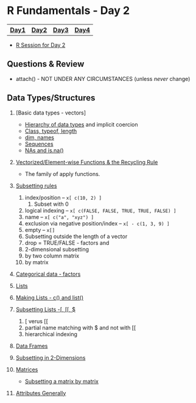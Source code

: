 # R Fundamentals - Day 2

<!-- 
1. Everything is a copy (and copy on write).
-->

<center>
<div>
<table>
<tr>
<th><a href="Day1.md">Day1</a></th><th><a href="Day2.md">Day2</a></th><th><a
href="Day3.md">Day3</a></th><th><a href="Day4.md">Day4</a></th>
</tr>
</table>
</div>
</center>

+ [R Session for Day 2](RSession2)

## Questions & Review 

+ attach() - NOT UNDER ANY CIRCUMSTANCES (unless *never* change)

## Data Types/Structures

1. [Basic data types - vectors]   <!-- (BasicTypes.html) -->
    + [Hierarchy of data types](VectorHierarchy.html) and implicit coercion
    + [Class, typeof, length](Attributes.html)
    + [dim, names](Attributes.html)
	+ [Sequences](Sequences.html)
	+ [NAs and is.na()](NA.html)
1. [Vectorized/Element-wise Functions & the Recycling Rule](RecyclingRule.html)
    + The family of apply functions.	
1. [Subsetting rules](Subsetting.html)
    1.  index/position – `x[ c(10, 2) ]`
		1.  Subset with 0
    1.  logical indexing – `x[ c(FALSE, FALSE, TRUE, TRUE, FALSE) ]`
    1.  name – `x[ c("a", "xyz") ]`
    1.  exclusion via negative position/index – `x[ - c(1, 3, 9) ]`
    1.  empty – `x[]`
	1.  Subsetting outside the length of a vector		
	1.  drop = TRUE/FALSE - factors and 	
	1.  2-dimensional subsetting
	1.  by two column matrix
	1.  by matrix
1. [Categorical data - factors](Factors.html)	
1. [Lists](Lists.html)
1. [Making Lists - c() and list()](ListAndC.html)
1. [Subsetting Lists -\[, \[\[, $](Subsetting.html)
    1. \[ verus \[\[
    1. partial name matching with $ and not with \[\[
    1. hierarchical indexing
1. [Data Frames](DataFrames.html)	
1. [Subsetting in 2-Dimensions](Subsetting2D.html)

1. [Matrices](Matrices.html)
    + [Subsetting a matrix by matrix](MatrixSubsetting.html)

1. [Attributes Generally](Attributes2.html)
